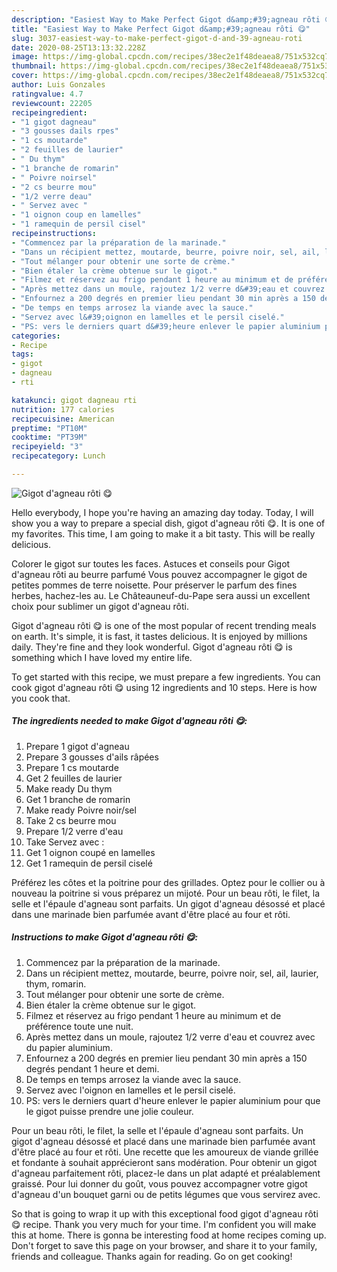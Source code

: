 ```yaml
---
description: "Easiest Way to Make Perfect Gigot d&amp;#39;agneau rôti 😋"
title: "Easiest Way to Make Perfect Gigot d&amp;#39;agneau rôti 😋"
slug: 3037-easiest-way-to-make-perfect-gigot-d-and-39-agneau-roti
date: 2020-08-25T13:13:32.228Z
image: https://img-global.cpcdn.com/recipes/38ec2e1f48deaea8/751x532cq70/gigot-dagneau-roti-😋-photo-principale-de-la-recette.jpg
thumbnail: https://img-global.cpcdn.com/recipes/38ec2e1f48deaea8/751x532cq70/gigot-dagneau-roti-😋-photo-principale-de-la-recette.jpg
cover: https://img-global.cpcdn.com/recipes/38ec2e1f48deaea8/751x532cq70/gigot-dagneau-roti-😋-photo-principale-de-la-recette.jpg
author: Luis Gonzales
ratingvalue: 4.7
reviewcount: 22205
recipeingredient:
- "1 gigot dagneau"
- "3 gousses dails rpes"
- "1 cs moutarde"
- "2 feuilles de laurier"
- " Du thym"
- "1 branche de romarin"
- " Poivre noirsel"
- "2 cs beurre mou"
- "1/2 verre deau"
- " Servez avec "
- "1 oignon coup en lamelles"
- "1 ramequin de persil cisel"
recipeinstructions:
- "Commencez par la préparation de la marinade."
- "Dans un récipient mettez, moutarde, beurre, poivre noir, sel, ail, laurier, thym, romarin."
- "Tout mélanger pour obtenir une sorte de crème."
- "Bien étaler la crème obtenue sur le gigot."
- "Filmez et réservez au frigo pendant 1 heure au minimum et de préférence toute une nuit."
- "Après mettez dans un moule, rajoutez 1/2 verre d&#39;eau et couvrez avec du papier aluminium."
- "Enfournez a 200 degrés en premier lieu pendant 30 min après a 150 degrés pendant 1 heure et demi."
- "De temps en temps arrosez la viande avec la sauce."
- "Servez avec l&#39;oignon en lamelles et le persil ciselé."
- "PS: vers le derniers quart d&#39;heure enlever le papier aluminium pour que le gigot puisse prendre une jolie couleur."
categories:
- Recipe
tags:
- gigot
- dagneau
- rti

katakunci: gigot dagneau rti 
nutrition: 177 calories
recipecuisine: American
preptime: "PT10M"
cooktime: "PT39M"
recipeyield: "3"
recipecategory: Lunch

---
```



![Gigot d&#39;agneau rôti 😋](https://img-global.cpcdn.com/recipes/38ec2e1f48deaea8/751x532cq70/gigot-dagneau-roti-😋-photo-principale-de-la-recette.jpg)

Hello everybody, I hope you're having an amazing day today. Today, I will show you a way to prepare a special dish, gigot d&#39;agneau rôti 😋. It is one of my favorites. This time, I am going to make it a bit tasty. This will be really delicious.

Colorer le gigot sur toutes les faces. Astuces et conseils pour Gigot d&#39;agneau rôti au beurre parfumé Vous pouvez accompagner le gigot de petites pommes de terre noisette. Pour préserver le parfum des fines herbes, hachez-les au. Le Châteauneuf-du-Pape sera aussi un excellent choix pour sublimer un gigot d&#39;agneau rôti.

Gigot d&#39;agneau rôti 😋 is one of the most popular of recent trending meals on earth. It's simple, it is fast, it tastes delicious. It is enjoyed by millions daily. They're fine and they look wonderful. Gigot d&#39;agneau rôti 😋 is something which I have loved my entire life.


To get started with this recipe, we must prepare a few ingredients. You can cook gigot d&#39;agneau rôti 😋 using 12 ingredients and 10 steps. Here is how you cook that.

<!--inarticleads1-->

##### The ingredients needed to make Gigot d&#39;agneau rôti 😋:

1. Prepare 1 gigot d&#39;agneau
1. Prepare 3 gousses d&#39;ails râpées
1. Prepare 1 cs moutarde
1. Get 2 feuilles de laurier
1. Make ready  Du thym
1. Get 1 branche de romarin
1. Make ready  Poivre noir/sel
1. Take 2 cs beurre mou
1. Prepare 1/2 verre d&#39;eau
1. Take  Servez avec :
1. Get 1 oignon coupé en lamelles
1. Get 1 ramequin de persil ciselé


Préférez les côtes et la poitrine pour des grillades. Optez pour le collier ou à nouveau la poitrine si vous préparez un mijoté. Pour un beau rôti, le filet, la selle et l&#39;épaule d&#39;agneau sont parfaits. Un gigot d&#39;agneau désossé et placé dans une marinade bien parfumée avant d&#39;être placé au four et rôti. 

<!--inarticleads2-->

##### Instructions to make Gigot d&#39;agneau rôti 😋:

1. Commencez par la préparation de la marinade.
1. Dans un récipient mettez, moutarde, beurre, poivre noir, sel, ail, laurier, thym, romarin.
1. Tout mélanger pour obtenir une sorte de crème.
1. Bien étaler la crème obtenue sur le gigot.
1. Filmez et réservez au frigo pendant 1 heure au minimum et de préférence toute une nuit.
1. Après mettez dans un moule, rajoutez 1/2 verre d&#39;eau et couvrez avec du papier aluminium.
1. Enfournez a 200 degrés en premier lieu pendant 30 min après a 150 degrés pendant 1 heure et demi.
1. De temps en temps arrosez la viande avec la sauce.
1. Servez avec l&#39;oignon en lamelles et le persil ciselé.
1. PS: vers le derniers quart d&#39;heure enlever le papier aluminium pour que le gigot puisse prendre une jolie couleur.


Pour un beau rôti, le filet, la selle et l&#39;épaule d&#39;agneau sont parfaits. Un gigot d&#39;agneau désossé et placé dans une marinade bien parfumée avant d&#39;être placé au four et rôti. Une recette que les amoureux de viande grillée et fondante à souhait apprécieront sans modération. Pour obtenir un gigot d&#39;agneau parfaitement rôti, placez-le dans un plat adapté et préalablement graissé. Pour lui donner du goût, vous pouvez accompagner votre gigot d&#39;agneau d&#39;un bouquet garni ou de petits légumes que vous servirez avec. 

So that is going to wrap it up with this exceptional food gigot d&#39;agneau rôti 😋 recipe. Thank you very much for your time. I'm confident you will make this at home. There is gonna be interesting food at home recipes coming up. Don't forget to save this page on your browser, and share it to your family, friends and colleague. Thanks again for reading. Go on get cooking!
